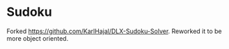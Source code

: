 # Sudoku

Forked https://github.com/KarlHajal/DLX-Sudoku-Solver.
Reworked it to be more object oriented.
